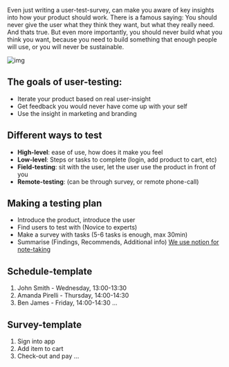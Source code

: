 Even just writing a user-test-survey, can make you aware of key insights into how your product should work. <!--more-->There is a famous saying: You should never give the user what they think they want, but what they really need. And thats true. But even more importantly, you should never build what you think you want, because you need to build something that enough people will use, or you will never be sustainable.

<img alt="img" src="/assets/images/blog/helloworld.png" onload="this.width*=0.5">

## The goals of user-testing:
- Iterate your product based on real user-insight
- Get feedback you would never have come up with your self
- Use the insight in marketing and branding

## Different ways to test
- **High-level**: ease of use, how does it make you feel
- **Low-level**: Steps or tasks to complete (login, add product to cart, etc)
- **Field-testing**: sit with the user, let the user use the product in front of you
- **Remote-testing**: (can be through survey, or remote phone-call)

## Making a testing plan
- Introduce the product, introduce the user
- Find users to test with (Novice to experts)
- Make a survey with tasks (5-6 tasks is enough, max 30min)
- Summarise (Findings, Recommends, Additional info) [We use notion for note-taking](https://notion.so)  

## Schedule-template
1. John Smith - Wednesday, 13:00-13:30
2. Amanda Pirelli - Thursday, 14:00-14:30
3. Ben James - Friday, 14:00-14:30
...

## Survey-template
1. Sign into app
2. Add item to cart
3. Check-out and pay
...
